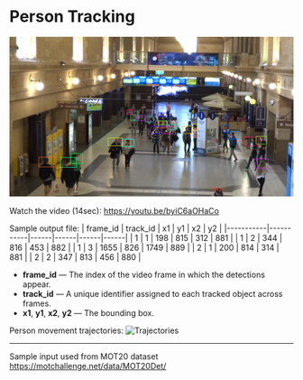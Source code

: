 # Person Tracking

![My image](BB/000001.jpg)

Watch the video (14sec): https://youtu.be/byiC6aOHaCo

Sample output file:
| frame_id | track_id |  x1  |  y1  |  x2  |  y2  |
|-----------|-----------|------|------|------|------|
| 1 | 1 | 198 | 815 | 312 | 881 |
| 1 | 2 | 344 | 816 | 453 | 882 |
| 1 | 3 | 1655 | 826 | 1749 | 889 |
| 2 | 1 | 200 | 814 | 314 | 881 |
| 2 | 2 | 347 | 813 | 456 | 880 |

- **frame_id** — The index of the video frame in which the detections appear.  
- **track_id** — A unique identifier assigned to each tracked object across frames.  
- **x1**, **y1**, **x2**, **y2** — The bounding box.  


Person movement trajectories:
![Trajectories](BB/trajectories.jpg)

-------------
Sample input used from MOT20 dataset https://motchallenge.net/data/MOT20Det/
